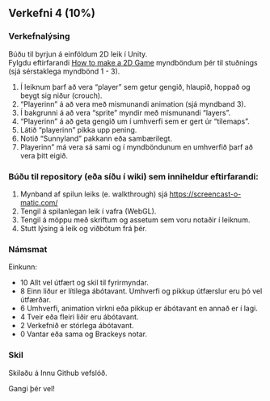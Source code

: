 ## Verkefni 4 (10%)

### Verkefnalýsing
Búðu til byrjun á einföldum 2D leik í Unity. <br>
Fylgdu eftirfarandi [How to make a 2D Game](https://www.youtube.com/playlist?list=PLPV2KyIb3jR6TFcFuzI2bB7TMNIIBpKMQ) myndböndum þér til stuðnings (sjá sérstaklega myndbönd 1 - 3). 

1. Í leiknum þarf að vera “player” sem getur gengið, hlaupið, hoppað og beygt sig niður (crouch).
1. “Playerinn” á að vera með mismunandi animation (sjá myndband 3).
1. Í bakgrunni á að vera “sprite” myndir með mismunandi “layers”. 
1. “Playerinn” á að geta gengið um í umhverfi sem er gert úr “tilemaps”. 
1. Látið “playerinn” pikka upp pening.
1. Notið “Sunnyland” pakkann eða sambærilegt.
1. Playerinn” má vera sá sami og í myndböndunum en umhverfið þarf að vera þitt eigið.

### Búðu til repository (eða síðu í wiki) sem inniheldur eftirfarandi:

1. Mynband af spilun leiks (e. walkthrough) sjá  https://screencast-o-matic.com/
1. Tengil á spilanlegan leik í vafra (WebGL). 
1. Tengil á möppu með skriftum og assetum sem voru notaðir í leiknum.
1. Stutt lýsing á leik og viðbótum frá þér.

### Námsmat
Einkunn:
- 10 Allt vel útfært og skil til fyrirmyndar.
- 8  Einn liður er lítilega ábótavant. Umhverfi og pikkup útfærslur eru þó vel útfærðar. 
- 6 Umhverfi, animation virkni eða pikkup er ábótavant en annað er í lagi.
- 4  Tveir eða fleiri liðir eru ábótavant.
- 2  Verkefnið er stórlega ábótavant.
- 0  Vantar eða sama og Brackeys notar.

### Skil
Skilaðu á Innu Github vefslóð.

Gangi þér vel!
